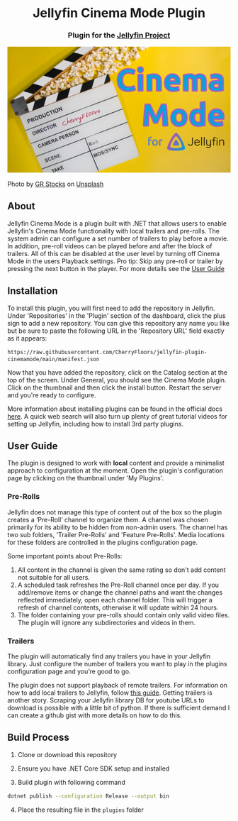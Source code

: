 <h1 align="center">Jellyfin Cinema Mode Plugin</h1>
<h3 align="center">Plugin for the <a href="https://jellyfin.org">Jellyfin Project</a></h3>

<p align="center">
<img alt="Plugin Banner" src="Jellyfin.Plugin.CinemaMode/Images/jellyfin-plugin-cinemamode.png"/>
</p>

Photo by <a href="https://unsplash.com/@grstocks?utm_source=unsplash&utm_medium=referral&utm_content=creditCopyText">GR Stocks</a> on <a href="https://unsplash.com/photos/q8P8YoR6erg?utm_source=unsplash&utm_medium=referral&utm_content=creditCopyText">Unsplash</a>
  
## About

Jellyfin Cinema Mode is a plugin built with .NET that allows users to enable Jellyfin's Cinema Mode functionality with local trailers and pre-rolls. The system admin can configure a set number of trailers to play before a movie. In addition, pre-roll videos can be played before and after the block of trailers. All of this can be disabled at the user level by turning off Cinema Mode in the users Playback settings. Pro tip: Skip any pre-roll or trailer by pressing the next button in the player. For more details see the [User Guide](#user-guide)

## Installation

To install this plugin, you will first need to add the repository in Jellyfin. Under 'Repositories' in the 'Plugin' section of the dashboard, click the plus sign to add a new repository. You can give this repository any name you like but be sure to paste the following URL in the 'Repository URL' field exactly as it appears:

```
https://raw.githubusercontent.com/CherryFloors/jellyfin-plugin-cinemamode/main/manifest.json
```

Now that you have added the repository, click on the Catalog section at the top of the screen. Under General, you should see the Cinema Mode plugin. Click on the thumbnail and then click the install button. Restart the server and you're ready to configure.

More information about installing plugins can be found in the official docs [here](https://jellyfin.org/docs/general/server/plugins/index.html#installing). A quick web search will also turn up plenty of great tutorial videos for setting up Jellyfin, including how to install 3rd party plugins.

## User Guide

The plugin is designed to work with **local** content and provide a minimalist approach to configuration at the moment. Open the plugin's configuration page by clicking on the thumbnail under 'My Plugins'.

### Pre-Rolls

Jellyfin does not manage this type of content out of the box so the plugin creates a ‘Pre-Roll’ channel to organize them. A channel was chosen primarily for its ability to be hidden from non-admin users. The channel has two sub folders, 'Trailer Pre-Rolls' and 'Feature Pre-Rolls'. Media locations for these folders are controlled in the plugins configuration page.

Some important points about Pre-Rolls:
1. All content in the channel is given the same rating so don't add content not suitable for all users.
2. A scheduled task refreshes the Pre-Roll channel once per day. If you add/remove items or change the channel paths and want the changes reflected immediately, open each channel folder. This will trigger a refresh of channel contents, otherwise it will update within 24 hours.
3. The folder containing your pre-rolls should contain only valid video files. The plugin will ignore any subdirectories and videos in them.

### Trailers

The plugin will automatically find any trailers you have in your Jellyfin library. Just configure the number of trailers you want to play in the plugins configuration page and you’re good to go. 

The plugin does not support playback of remote trailers. For information on how to add local trailers to Jellyfin, follow [this guide](https://jellyfin.org/docs/general/server/media/movies/#movie-extras). Getting trailers is another story. Scraping your Jellyfin library DB for youtube URLs to download is possible with a little bit of python. If there is sufficient demand I can create a github gist with more details on how to do this.

## Build Process

1. Clone or download this repository

2. Ensure you have .NET Core SDK setup and installed

3. Build plugin with following command

```sh
dotnet publish --configuration Release --output bin
```

4. Place the resulting file in the `plugins` folder

